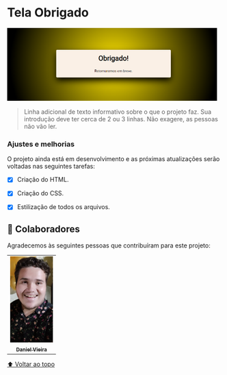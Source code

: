 # Tela Obrigado

<!---Esses são exemplos. Veja https://shields.io para outras pessoas ou para personalizar este conjunto de escudos. Você pode querer incluir dependências, status do projeto e informações de licença aqui--->


<img src="./assets/Foto para o readme.png" height="170" alt="exemplo imagem">

> Linha adicional de texto informativo sobre o que o projeto faz. Sua introdução deve ter cerca de 2 ou 3 linhas. Não exagere, as pessoas não vão ler.

### Ajustes e melhorias

O projeto ainda está em desenvolvimento e as próximas atualizações serão voltadas nas seguintes tarefas:

- [x] Criação do HTML.
- [x] Criação do CSS.
- [x] Estilização de todos os arquivos.


## 🤝 Colaboradores

Agradecemos às seguintes pessoas que contribuíram para este projeto:

<table>
  <tr>
    <td align="center">
      <a href="#">
        <img src="./assets/foto-daniel.jpeg" width="100px;" alt="Foto do Daniel no GitHub"/><br>
        <sub>
          <b>Daniel Vieira</b>
        </sub>
      </a>
    </td>
    
  </tr>
</table>




[⬆ Voltar ao topo](#nome-do-projeto)<br>